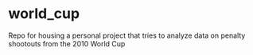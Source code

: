 # world_cup

Repo for housing a personal project that tries to analyze data on penalty shootouts from the 2010 World Cup
